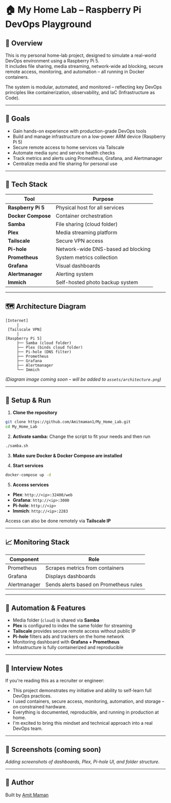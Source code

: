 # 🏠 My Home Lab – Raspberry Pi DevOps Playground

## 🧠 Overview
This is my personal home-lab project, designed to simulate a real-world DevOps environment using a Raspberry Pi 5.  
It includes file sharing, media streaming, network-wide ad blocking, secure remote access, monitoring, and automation – all running in Docker containers.

The system is modular, automated, and monitored – reflecting key DevOps principles like containerization, observability, and IaC (Infrastructure as Code).

---

## 🎯 Goals
- Gain hands-on experience with production-grade DevOps tools
- Build and manage infrastructure on a low-power ARM device (Raspberry Pi 5)
- Secure remote access to home services via Tailscale
- Automate media sync and service health checks
- Track metrics and alerts using Prometheus, Grafana, and Alertmanager
- Centralize media and file sharing for personal use

---

## 🧰 Tech Stack

| Tool           | Purpose                               |
|----------------|----------------------------------------|
| **Raspberry Pi 5** | Physical host for all services     |
| **Docker Compose** | Container orchestration           |
| **Samba**       | File sharing (cloud folder)           |
| **Plex**        | Media streaming platform              |
| **Tailscale**   | Secure VPN access                     |
| **Pi-hole**     | Network-wide DNS-based ad blocking    |
| **Prometheus**  | System metrics collection             |
| **Grafana**     | Visual dashboards                     |
| **Alertmanager**| Alerting system                       |
| **Immich**      | Self-hosted photo backup system       |

---

## 🗺️ Architecture Diagram

```
[Internet]
     |
 [Tailscale VPN]
     |
[Raspberry Pi 5]
     ├── Samba (cloud folder)
     ├── Plex (binds cloud folder)
     ├── Pi-hole (DNS filter)
     ├── Prometheus
     ├── Grafana
     ├── Alertmanager
     └── Immich
```

_(Diagram image coming soon – will be added to `assets/architecture.png`)_

---

## 🚀 Setup & Run

1. **Clone the repository**
```bash
git clone https://github.com/Amitmaman1/My_Home_Lab.git
cd My_Home_Lab
```
2. **Activate samba:**
Change the script to fit your needs and then run
```bash
./samba.sh
```

3. **Make sure Docker & Docker Compose are installed**

4. **Start services**
```bash
docker-compose up -d
```

5. **Access services**
- **Plex**: `http://<ip>:32400/web`
- **Grafana**: `http://<ip>:3000`
- **Pi-hole**: `http://<ip>`
- **Immich**: `http://<ip>:2283`

Access can also be done remotely via **Tailscale IP**


---

## 📈 Monitoring Stack

| Component      | Role                                   |
|----------------|----------------------------------------|
| Prometheus     | Scrapes metrics from containers         |
| Grafana        | Displays dashboards                    |
| Alertmanager   | Sends alerts based on Prometheus rules |

---

## 🧪 Automation & Features

- Media folder (`cloud`) is shared via **Samba**
- **Plex** is configured to index the same folder for streaming
- **Tailscale** provides secure remote access without public IP
- **Pi-hole** filters ads and trackers on the home network
- Monitoring dashboard with **Grafana + Prometheus**
- Infrastructure is fully containerized and reproducible


---

## 💬 Interview Notes

If you're reading this as a recruiter or engineer:

- This project demonstrates my initiative and ability to self-learn full DevOps practices.
- I used containers, secure access, monitoring, automation, and storage – on constrained hardware.
- Everything is documented, reproducible, and running in production at home.
- I'm excited to bring this mindset and technical approach into a real DevOps team.

---

## 📸 Screenshots (coming soon)
_Adding screenshots of dashboards, Plex, Pi-hole UI, and folder structure._

---

## 🙌 Author

Built by [Amit Maman](https://github.com/Amitmaman1)

